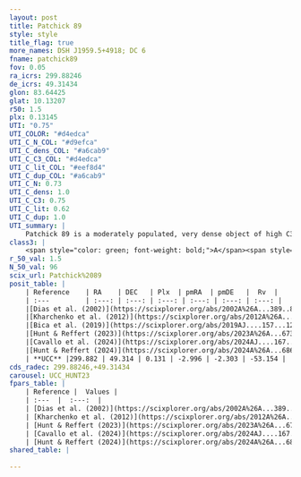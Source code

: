 ```yaml
---
layout: post
title: Patchick 89
style: style
title_flag: true
more_names: DSH J1959.5+4918; DC 6
fname: patchick89
fov: 0.05
ra_icrs: 299.88246
de_icrs: 49.31434
glon: 83.64425
glat: 10.13207
r50: 1.5
plx: 0.13145
UTI: "0.75"
UTI_COLOR: "#d4edca"
UTI_C_N_COL: "#d9efca"
UTI_C_dens_COL: "#a6cab9"
UTI_C_C3_COL: "#d4edca"
UTI_C_lit_COL: "#eef8d4"
UTI_C_dup_COL: "#a6cab9"
UTI_C_N: 0.73
UTI_C_dens: 1.0
UTI_C_C3: 0.75
UTI_C_lit: 0.62
UTI_C_dup: 1.0
UTI_summary: |
    Patchick 89 is a moderately populated, very dense object of high C3 quality. It is moderately studied in the literature.
class3: |
    <span style="color: green; font-weight: bold;">A</span><span style="color: #FFC300; font-weight: bold;">B</span>
r_50_val: 1.5
N_50_val: 96
scix_url: Patchick%2089
posit_table: |
    | Reference    | RA    | DEC   | Plx  | pmRA  | pmDE   |  Rv  |
    | :---         | :---: | :---: | :---: | :---: | :---: | :---: |
    |[Dias et al. (2002)](https://scixplorer.org/abs/2002A%26A...389..871D) | 299.887 | 49.314 | -- | 4.55 | -5.38 | -- |
    |[Kharchenko et al. (2012)](https://scixplorer.org/abs/2012A%26A...543A.156K) | 299.895 | 49.285 | -- | -2.28 | -3.63 | -- |
    |[Bica et al. (2019)](https://scixplorer.org/abs/2019AJ....157...12B) | 299.882 | 49.31 | -- | -- | -- | -- |
    |[Hunt & Reffert (2023)](https://scixplorer.org/abs/2023A%26A...673A.114H) | 299.886 | 49.313 | 0.101 | -3.018 | -2.325 | -53.136 |
    |[Cavallo et al. (2024)](https://scixplorer.org/abs/2024AJ....167...12C) | 299.891 | 49.304 | 0.114 | -- | -- | -- |
    |[Hunt & Reffert (2024)](https://scixplorer.org/abs/2024A%26A...686A..42H) | 299.886 | 49.313 | 0.101 | -3.018 | -2.325 | -53.136 |
    | **UCC** |299.882 | 49.314 | 0.131 | -2.996 | -2.303 | -53.154 | 
cds_radec: 299.88246,+49.31434
carousel: UCC_HUNT23
fpars_table: |
    | Reference |  Values |
    | :---  |  :---:  |
    | [Dias et al. (2002)](https://scixplorer.org/abs/2002A%26A...389..871D) | `E(B-V)=0.33, Dist=1845.0, Age=9.35` |
    | [Kharchenko et al. (2012)](https://scixplorer.org/abs/2012A%26A...543A.156K) | `e_bv=0.416, distance=3260, log_age=9.2` |
    | [Hunt & Reffert (2023)](https://scixplorer.org/abs/2023A%26A...673A.114H) | `AV50=0.797, diffAV50=1.869, MOD50=14.623, logAge50=8.756` |
    | [Cavallo et al. (2024)](https://scixplorer.org/abs/2024AJ....167...12C) | `AV50=0.87, dMod50=14.07, logAge50=9.65, [Fe/H]50=-0.81` |
    | [Hunt & Reffert (2024)](https://scixplorer.org/abs/2024A%26A...686A..42H) | `MassJ=180.422` |
shared_table: |
    
---
```

